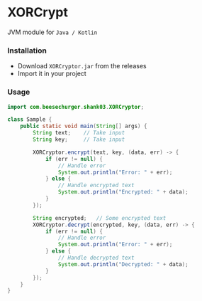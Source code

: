 # XORCrypt

JVM module for `Java / Kotlin`

### Installation

- Download `XORCryptor.jar` from the releases
- Import it in your project

### Usage

```java
import com.beesechurger.shank03.XORCryptor;

class Sample {
    public static void main(String[] args) {
        String text;    // Take input
        String key;     // Take input

        XORCryptor.encrypt(text, key, (data, err) -> {
            if (err != null) {
                // Handle error
                System.out.println("Error: " + err);
            } else {
                // Handle encrypted text
                System.out.println("Encrypted: " + data);
            }
        });

        String encrypted;   // Some encrypted text
        XORCryptor.decrypt(encrypted, key, (data, err) -> {
            if (err != null) {
                // Handle error
                System.out.println("Error: " + err);
            } else {
                // Handle decrypted text
                System.out.println("Decrypted: " + data);
            }
        });
    }
}
```